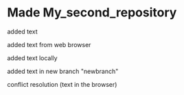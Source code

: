 # Made My_second_repository

added text

added text from web browser

added text locally

added text in new branch "newbranch"

conflict resolution (text in the browser)
